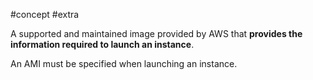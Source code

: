 #concept #extra 

A supported and maintained image provided by AWS that **provides the information required to launch an instance**.

An AMI must be specified when launching an instance.